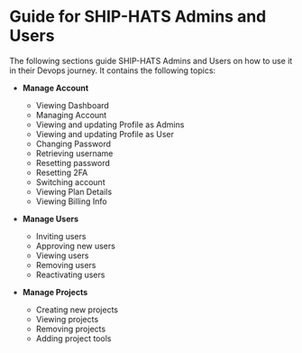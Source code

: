 # Guide for SHIP-HATS Admins and Users

The following sections guide SHIP-HATS Admins and Users on how to use it in their Devops journey. It contains the following topics:

<!--
- [**Logging In and Logging Out**](logging-in-and-logging-out.md)

Prerequisites: Before you start, you must have been invited and onboarded to SHIP-HATS. Once you have been successfully onboarded, make sure that you have setup your OpenVPN Connection.

Once the above are successfully completed, you can proceed to log in to SHIP-HATS.

Logging in tells the system who you are and what permissions you have in SHIP-HATS. For example, only users who have either the Subscription Admin or Project Admin role, can view the SHIP-HATS Dashboard. Other “Users” will be directed to their profile page.

To log in to SHIP-HATS:

1. Go to [SHIP-HATS portal](https://www.ship.gov.sg/).
2. Click **Log In**.
-->


- **Manage Account**
  - Viewing Dashboard
  - Managing Account
  - Viewing and updating Profile as Admins
  - Viewing and updating Profile as User
  - Changing Password
  - Retrieving username
  - Resetting password
  - Resetting 2FA
  - Switching account
  - Viewing Plan Details
  - Viewing Billing Info

- **Manage Users**
  - Inviting users
  - Approving new users
  - Viewing users
  - Removing users
  - Reactivating users

- **Manage Projects**
  - Creating new projects
  - Viewing projects
  - Removing projects
  - Adding project tools
